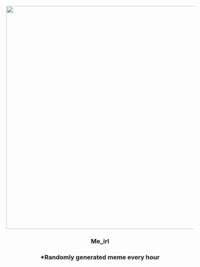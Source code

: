 <p align="center">
        <img src="https://i.redd.it/xxja3dgy6xm81.jpg" width="600" height="600">
        </p>
        <h3 align="center">Me_irl</h3>
        <h3 align="center">*Randomly generated meme every hour</h3>
    
